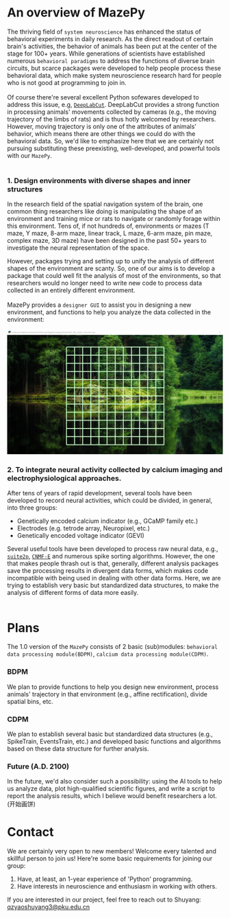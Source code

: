 # An overview of MazePy
The thriving field of ``system neuroscience`` has enhanced the status of behavioral experiments in daily research. As the direct readout of certain brain's activities, the behavior of animals has been put at the center of the stage for 100+ years. While generations of scientists have established numerous ``behavioral paradigms`` to address the functions of diverse brain circuits, but scarce packages were developed to help people process these behavioral data, which make system neuroscience research hard for people who is not good at programming to join in.
<br/>
<br/>
Of course there're several excellent Python sofewares developed to address this issue, e.g, [``DeepLabCut``](https://github.com/DeepLabCut/DeepLabCut). DeepLabCut provides a strong function in processing animals' movements collected by cameras (e.g., the moving trajectory of the limbs of rats) and is thus hotly welcomed by researchers. However, moving trajectory is only one of the attributes of animals' behavior, which means there are other things we could do with the behavioral data. So, we'd like to emphasize here that we are certainly not pursuing substituting these preexisting, well-developed, and powerful tools with our ``MazePy``.
<br/>
<br/>
### 1. Design environments with diverse shapes and inner structures
In the research field of the spatial navigation system of the brain, one common thing researchers like doing is manipulating the shape of an environment and training mice or rats to navigate or randomly forage within this environment. Tens of, if not hundreds of, environments or mazes (T maze, Y maze, 8-arm maze, linear track, L maze, 6-arm maze, pin maze, complex maze, 3D maze) have been designed in the past 50+ years to investigate the neural representation of the space. 

However, packages trying and setting up to unify the analysis of different shapes of the environment are scanty. So, one of our aims is to develop a package that could well fit the analysis of most of the environments, so that researchers would no longer need to write new code to process data collected in an entirely different environment.
<br/>
<br/>
MazePy provides a ``designer GUI`` to assist you in designing a new environment, and functions to help you analyze the data collected in the environment:
<br/>
<br/>
![GUI](https://github.com/YAO-Shuyang/MazePy/blob/master/behav/mazeobj/guiasset/GUI_backgound.png)

### 2. To integrate neural activity collected by calcium imaging and electrophysiological approaches.
After tens of years of rapid development, several tools have been developed to record neural activities, which could be divided, in general, into three groups:

- Genetically encoded calcium indicator (e.g., GCaMP family etc.)
- Electrodes (e.g. tetrode array, Neuropixel, etc.)
- Genetically encoded voltage indicator (GEVI)

Several useful tools have been developed to process raw neural data, e.g., [``suite2p``](https://github.com/MouseLand/suite2p), [``CNMF-E``](https://github.com/inscopix/inscopix-cnmfe) and numerous spike sorting algorithms. However, the one that makes people thrash out is that, generally, different analysis packages save the processing results in divergent data forms, which makes code incompatible with being used in dealing with other data forms. Here, we are trying to establish very basic but standardized data structures, to make the analysis of different forms of data more easily.
<br/>
<br/>

# Plans
The 1.0 version of the ``MazePy`` consists of 2 basic (sub)modules: ``behavioral data processing module(BDPM)``, ``calcium data processing module(CDPM)``.
<br/>
### BDPM
We plan to provide functions to help you design new environment, process animals' trajectory in that environment (e.g., affine rectification), divide spatial bins, etc.
<br/>
### CDPM
We plan to establish several basic but standardized data structures (e.g., SpikeTrain, EventsTrain, etc.) and developed basic functions and algorithms based on these data structure for further analysis.
### Future (A.D. 2100)
In the future, we'd also consider such a possibility: using the AI tools to help us analyze data, plot high-qualified scientific figures, and write a script to report the analysis results, which I believe would benefit researchers a lot. (开始画饼)


# Contact
We are certainly very open to new members! Welcome every talented and skillful person to join us! Here're some basic requirements for joining our group:

1. Have, at least, an 1-year experience of 'Python' programming.
2. Have interests in neuroscience and enthusiasm in working with others.

If you are interested in our project, feel free to reach out to Shuyang: qzyaoshuyang3@pku.edu.cn

